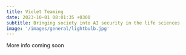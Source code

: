 ```yaml
---
title: Violet Teaming
date: 2023-10-01 08:01:35 +0300
subtitle: Bringing society into AI security in the life sciences
image: '/images/general/lightbulb.jpg'
---
```


More info coming soon